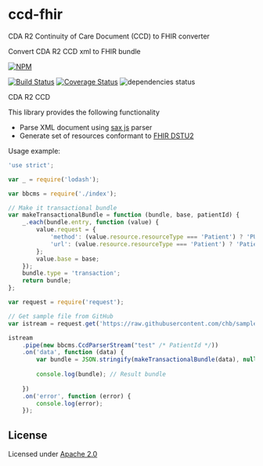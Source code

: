 # ccd-fhir
CDA R2 Continuity of Care Document (CCD) to FHIR converter

Convert CDA R2 CCD xml to FHIR bundle

[![NPM](https://nodei.co/npm/ccd-fhir.png)](https://nodei.co/npm/ccd-fhir/)

[![Build Status](https://travis-ci.org/amida-tech/ccd-fhir.svg)](https://travis-ci.org/amida-tech/ccd-fhir) [![Coverage Status](https://coveralls.io/repos/amida-tech/ccd-fhir/badge.svg?branch=master&service=github)](https://coveralls.io/github/amida-tech/ccd-fhir?branch=master) ![dependencies status](https://david-dm.org/amida-tech/ccd-fhir.svg)

CDA R2 CCD

This library provides the following functionality
- Parse XML document using [sax js](https://github.com/isaacs/sax-js) parser
- Generate set of resources conformant to [FHIR DSTU2](http://www.hl7.org/fhir/index.html) 

Usage example:

```javascript
'use strict';

var _ = require('lodash');

var bbcms = require('./index');

// Make it transactional bundle
var makeTransactionalBundle = function (bundle, base, patientId) {
    _.each(bundle.entry, function (value) {
        value.request = {
            'method': (value.resource.resourceType === 'Patient') ? 'PUT' : 'POST',
            'url': (value.resource.resourceType === 'Patient') ? 'Patient/' + patientId : value.resource.resourceType
        };
        value.base = base;
    });
    bundle.type = 'transaction';
    return bundle;
};

var request = require('request');

// Get sample file from GitHub
var istream = request.get('https://raw.githubusercontent.com/chb/sample_ccdas/master/Vitera/Vitera_CCDA_SMART_Sample.xml');

istream
    .pipe(new bbcms.CcdParserStream("test" /* PatientId */))
    .on('data', function (data) {
        var bundle = JSON.stringify(makeTransactionalBundle(data), null, '  ');
		
        console.log(bundle); // Result bundle
		
    })
    .on('error', function (error) {
        console.log(error);
    });
```
## License

Licensed under [Apache 2.0](./LICENSE)
